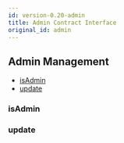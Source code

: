 ```yaml
---
id: version-0.20-admin
title: Admin Contract Interface
original_id: admin
---
```


<h2 class="hover-list">Admin Management</h2>

* [isAdmin](#isAdmin)
* [update](#update)

### isAdmin
### update
